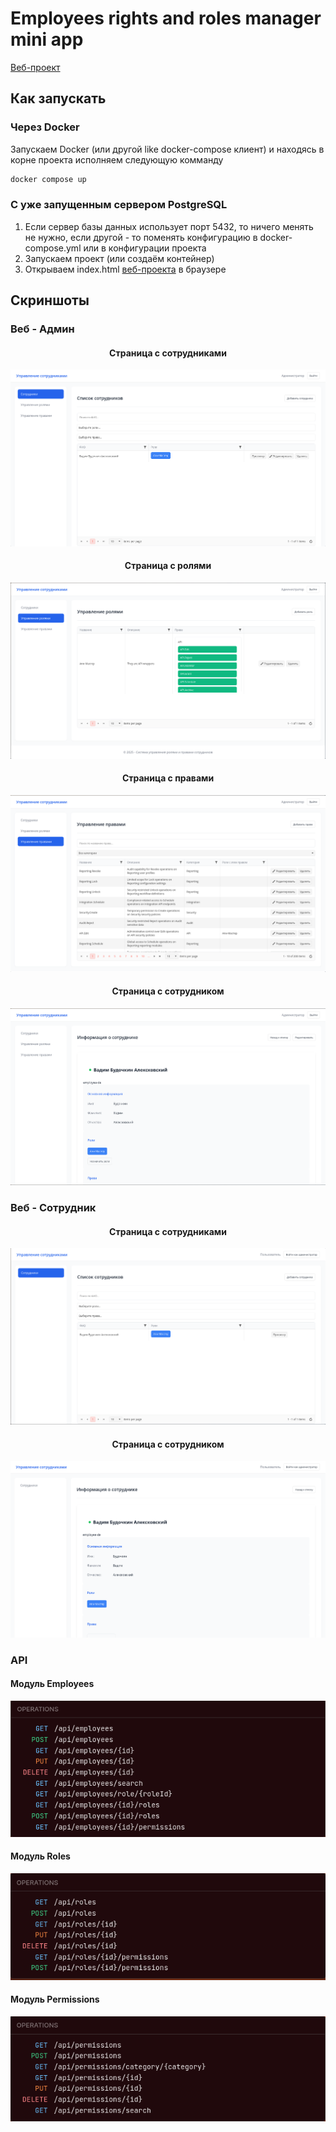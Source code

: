 # Employees rights and roles manager mini app

[Веб-проект](https://github.com/Spinozanilast/EmployeesManager/tree/web-app/src/EmployeesManager.Web)

## Как запускать

### Через Docker

Запускаем Docker (или другой like docker-compose клиент) и находясь в корне проекта исполняем следующую комманду

```bash 
docker compose up 
```

### С уже запущенным сервером PostgreSQL

1. Если сервер базы данных использует порт 5432, то ничего менять не нужно, если другой - то поменять конфигурацию в
   docker-compose.yml или в конфигурации проекта
2. Запускаем проект (или создаём контейнер)
3. Открываем
   index.html [веб-проекта](https://github.com/Spinozanilast/EmployeesManager/tree/web-app/src/EmployeesManager.Web) в
   браузере

## Скриншоты

### Веб - Админ

<div align="center">

#### Страница с сотрудниками
![employees-admin](https://raw.githubusercontent.com/Spinozanilast/EmployeesManager/refs/heads/master/screenshots/employees-admin.png)

#### Страница с ролями
![roles-admin](https://raw.githubusercontent.com/Spinozanilast/EmployeesManager/refs/heads/master/screenshots/roles-admin.png)

#### Страница с правами 
![permissions-admin](https://raw.githubusercontent.com/Spinozanilast/EmployeesManager/refs/heads/master/screenshots/permissions-admin.png)

#### Страница с сотрудником
![employee-view-admin](https://raw.githubusercontent.com/Spinozanilast/EmployeesManager/refs/heads/master/screenshots/employee-view-admin.png)

</div>

### Веб - Сотрудник

<div align="center">

#### Страница с сотрудниками
![employees-employee](https://raw.githubusercontent.com/Spinozanilast/EmployeesManager/refs/heads/master/screenshots/employees-employee.png)

#### Страница с сотрудником
![employee-view-employee](https://raw.githubusercontent.com/Spinozanilast/EmployeesManager/refs/heads/master/screenshots/employee-view-employee.png)

</div>

### API

#### Модуль Employees
![api-employees](https://raw.githubusercontent.com/Spinozanilast/EmployeesManager/refs/heads/master/screenshots/api-employees.png)

#### Модуль Roles
![api-roles](https://raw.githubusercontent.com/Spinozanilast/EmployeesManager/refs/heads/master/screenshots/api-roles.png)

#### Модуль Permissions
![api-roles](https://raw.githubusercontent.com/Spinozanilast/EmployeesManager/refs/heads/master/screenshots/api-permissions.png)
